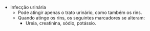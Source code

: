 * Infecção urinária 
	* Pode atingir apenas o trato urinário, como também os rins. 
	* Quando atinge os rins, os seguintes marcadores se alteram: 
		* Ureia, creatinina, sódio, potássio. 